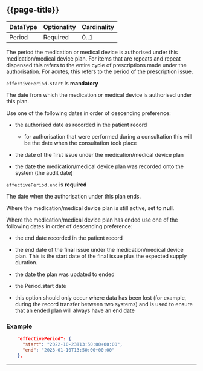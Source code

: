 ## {{page-title}}

<table data-responsive class="nhsd-!t-margin-bottom-6">
    <thead>
        <tr>
            <th data-no-sort>DataType</th>
            <th data-no-sort>Optionality</th>
            <th data-no-sort>Cardinality</th>
        </tr>
    </thead>
    <tbody>
      <tr>
        <td>Period</td>
        <td>Required</td>
        <td>0..1</td>
      </tr>
    </tbody>
</table>

The period the medication or medical device is authorised under this medication/medical device plan. For items that are repeats and repeat dispensed this refers to the entire cycle of prescriptions made under the authorisation. For acutes, this refers to the period of the prescription issue.

`effectivePeriod.start` is **mandatory**

The date from which the medication or medical device is authorised under this plan.

Use one of the following dates in order of descending preference:

* the authorised date as recorded in the patient record

    * for authorisation that were performed during a consultation this will be the date when the consultation took place

* the date of the first issue under the medication/medical device plan
* the date the medication/medical device plan was recorded onto the system (the audit date)

`effectivePeriod.end` is **required**

The date when the authorisation under this plan ends.

Where the medication/medical device plan is still active, set to **null**.

Where the medication/medical device plan has ended use one of the following dates in order of descending preference:

* the end date recorded in the patient record

* the end date of the final issue under the medication/medical device plan. This is the start date of the final issue plus the expected supply duration.

* the date the plan was updated to ended

* the Period.start date

* this option should only occur where data has been lost (for example, during the record transfer between two systems) and is used to ensure that an ended plan will always have an end date

### Example
```json
    "effectivePeriod": {
      "start": "2022-10-23T13:50:00+00:00",
      "end": "2023-01-10T13:50:00+00:00"
    },
```

---